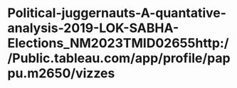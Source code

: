 # Political-juggernauts-A-quantative-analysis-2019-LOK-SABHA-Elections_NM2023TMID02655http://Public.tableau.com/app/profile/pappu.m2650/vizzes
